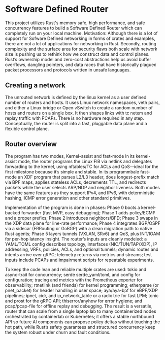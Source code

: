 # Software Defined Router
This project utilizes Rust's memory safe, high performance, and safe concurrency features to build a Software Defined Router which can completely run on your local machine.
Motivation: Although there is a lot of support for Sofware Defined networking in forms of crates and examples, there are not a lot of applications for networking in Rust. Secondly, routing complexity and the surface area for security flaws both scale with network size is pushing us to rethink how we construct data and control planes. Rust’s ownership model and zero-cost abstractions help us avoid buffer overflows, dangling pointers, and data races that have historically plagued packet processors and protocols written in unsafe languages.

## Creating a network
The unrouted network is defined by the linux kernel as a user defined number of routers and hosts. It uses Linux network namespaces, veth pairs, and either a Linux bridge or Open vSwitch to create a random number of hosts and routers on a single box. It then shapes links with tc netem and replay traffic with PCAPs. There is no hardware required in any step. Conceptually, the router is split into a fast, pluggable data plane and a flexible control plane.

## Router overview
The program has two modes, Kernel-assist and fast-mode In its kernel-assist mode, the router programs the Linux FIB via netlink and delegates forwarding to the kernel, using nftables/TC for ACLs and QoS—ideal for the first milestone because it’s simple and stable. In its programmbale fast-mode an XDF program that parses L2/L3 header, does longest-prefix match via BPF maps, applies stateless ACLs, decrements TTL, and redirects packets while the user selects ARP/NDP and neighbor liveness. Both modes have the same features as they support IPv4, and IPv6, with deterministic hashing, ICMP error generation and other standard primitives. 

Implementation of the program is done in phases: Phase 0 boots a kernel-backed forwarder (fast MVP, easy debugging); Phase 1 adds policy/ECMP and a proper prefixs; Phase 2 introduces neighbors/BFD; Phase 3 swaps in the XDP data plane for line-rate performance; Phase 4 integrates BGP/OSPF via a sidecar (FRRouting or GoBGP) with a clean migration path to native Rust agents; Phase 5 layers tunnels (VXLAN, SRv6) and QoS, plus INT/IOAM for per-hop latency insight. The router’s inputs are cleanly modeled: a YAML/TOML config describes topology, interfaces (NIC/TUN/TAP/XDP), IP addressing, VRFs, policies, ACLs, and optional tunnels; dynamic routes and intents arrive over gRPC; telemetry returns via metrics and streams; test inputs include PCAPs and impairment scripts for repeatable experiments.

To keep the code lean and reliable multiple crates are used: tokio and async-trait for concurrency; serde serde_yaml/toml, and config for configuration; tracing and metrics with the Prometheus exporter for observability; rtnetlink (and friends) for kernel programming; etherparse (or pnet_packet) for header handling in user space; aya/aya-bpf for eBPF/XDP pipelines; ipnet, cidr, and ip_network_table or a radix trie for fast LPM; tonic and prost for the gRPC API; thiserror/anyhow for error hygiene; and pcap/pcap-file for offline replay and debugging. The result is a versatile, router that can scale from a single laptop lab to many containerized nodes orchestrated by containerlab or Kubernetes; it offers a stable northbound API so future AI components can propose policy deltas without touching the hot path, while Rust’s safety guarantees and structured concurrency keep the system robust under churn and fault conditions.

